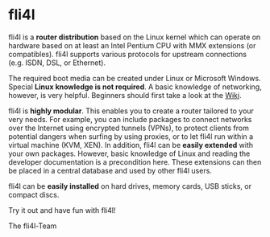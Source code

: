 fli4l
=====

fli4l is a **router distribution** based on the Linux kernel which can operate
on hardware based on at least an Intel Pentium CPU with MMX extensions
(or compatibles). fli4l supports various protocols for upstream connections
(e.g. ISDN, DSL, or Ethernet).

The required boot media can be created under Linux or Microsoft Windows.
Special **Linux knowledge is not required**. A basic knowledge of networking,
however, is very helpful. Beginners should first take a look at the [Wiki](https://web.nettworks.org/wiki/display/f/fli4l-Wiki).

fli4l is **highly modular**. This enables you to create a router tailored to
your very needs. For example, you can include packages to connect networks over
the Internet using encrypted tunnels (VPNs), to protect clients from potential
dangers when surfing by using proxies, or to let fli4l run within a virtual
machine (KVM, XEN). In addition, fli4l can be **easily extended** with your own
packages. However, basic knowledge of Linux and reading the developer
documentation is a precondition here. These extensions can then be placed
in a central database and used by other fli4l users.

fli4l can be **easily installed** on hard drives, memory cards, USB sticks,
or compact discs.

Try it out and have fun with fli4l!


The fli4l-Team

